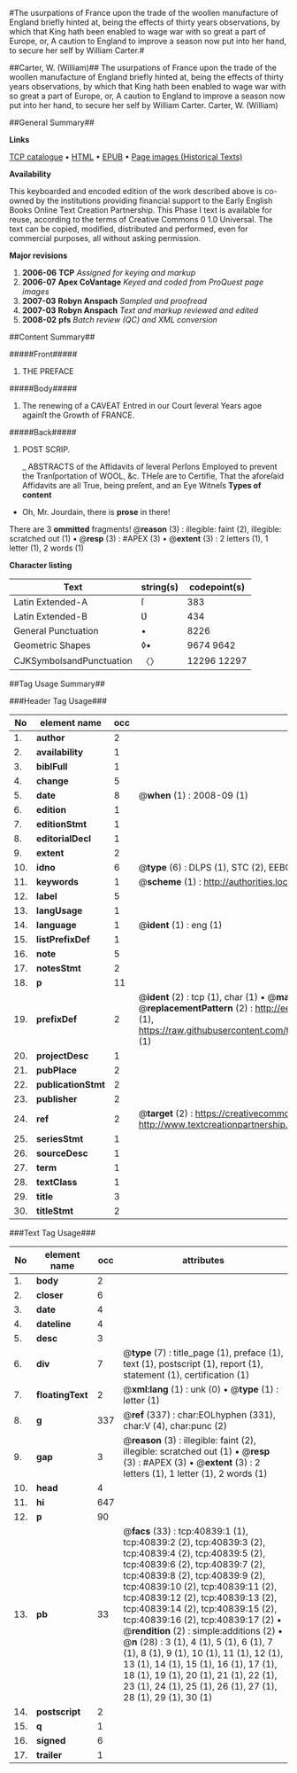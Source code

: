 #The usurpations of France upon the trade of the woollen manufacture of England briefly hinted at, being the effects of thirty years observations, by which that King hath been enabled to wage war with so great a part of Europe, or, A caution to England to improve a season now put into her hand, to secure her self by William Carter.#

##Carter, W. (William)##
The usurpations of France upon the trade of the woollen manufacture of England briefly hinted at, being the effects of thirty years observations, by which that King hath been enabled to wage war with so great a part of Europe, or, A caution to England to improve a season now put into her hand, to secure her self by William Carter.
Carter, W. (William)

##General Summary##

**Links**

[TCP catalogue](http://www.ota.ox.ac.uk/tcp/)  • 
[HTML](http://tei.it.ox.ac.uk/tcp/Texts-HTML/free/A34/A34896.html)  • 
[EPUB](http://tei.it.ox.ac.uk/tcp/Texts-EPUB/free/A34/A34896.epub) • 
[Page images (Historical Texts)](https://data.historicaltexts.jisc.ac.uk/view?pubId=eebo-08096331e&pageId=eebo-08096331e-40839-1)

**Availability**

This keyboarded and encoded edition of the
	       work described above is co-owned by the institutions
	       providing financial support to the Early English Books
	       Online Text Creation Partnership. This Phase I text is
	       available for reuse, according to the terms of Creative
	       Commons 0 1.0 Universal. The text can be copied,
	       modified, distributed and performed, even for
	       commercial purposes, all without asking permission.

**Major revisions**

1. __2006-06__ __TCP__ *Assigned for keying and markup*
1. __2006-07__ __Apex CoVantage__ *Keyed and coded from ProQuest page images*
1. __2007-03__ __Robyn Anspach__ *Sampled and proofread*
1. __2007-03__ __Robyn Anspach__ *Text and markup reviewed and edited*
1. __2008-02__ __pfs__ *Batch review (QC) and XML conversion*

##Content Summary##

#####Front#####

1. THE PREFACE

#####Body#####

1. The renewing of a CAVEAT Entred in our Court ſeveral Years agoe againſt the Growth of FRANCE.

#####Back#####

1. POST SCRIP.

    _ ABSTRACTS of the Affidavits of ſeveral Perſons Employed to prevent the Tranſportation of WOOL, &c.
THeſe are to Certifie, That the aforeſaid Affidavits are all True, being preſent, and an Eye Witneſs
**Types of content**

  * Oh, Mr. Jourdain, there is **prose** in there!

There are 3 **ommitted** fragments! 
 @__reason__ (3) : illegible: faint (2), illegible: scratched out (1)  •  @__resp__ (3) : #APEX (3)  •  @__extent__ (3) : 2 letters (1), 1 letter (1), 2 words (1)

**Character listing**


|Text|string(s)|codepoint(s)|
|---|---|---|
|Latin Extended-A|ſ|383|
|Latin Extended-B|Ʋ|434|
|General Punctuation|•|8226|
|Geometric Shapes|◊▪|9674 9642|
|CJKSymbolsandPunctuation|〈〉|12296 12297|

##Tag Usage Summary##

###Header Tag Usage###

|No|element name|occ|attributes|
|---|---|---|---|
|1.|__author__|2||
|2.|__availability__|1||
|3.|__biblFull__|1||
|4.|__change__|5||
|5.|__date__|8| @__when__ (1) : 2008-09 (1)|
|6.|__edition__|1||
|7.|__editionStmt__|1||
|8.|__editorialDecl__|1||
|9.|__extent__|2||
|10.|__idno__|6| @__type__ (6) : DLPS (1), STC (2), EEBO-CITATION (1), OCLC (1), VID (1)|
|11.|__keywords__|1| @__scheme__ (1) : http://authorities.loc.gov/ (1)|
|12.|__label__|5||
|13.|__langUsage__|1||
|14.|__language__|1| @__ident__ (1) : eng (1)|
|15.|__listPrefixDef__|1||
|16.|__note__|5||
|17.|__notesStmt__|2||
|18.|__p__|11||
|19.|__prefixDef__|2| @__ident__ (2) : tcp (1), char (1)  •  @__matchPattern__ (2) : ([0-9\-]+):([0-9IVX]+) (1), (.+) (1)  •  @__replacementPattern__ (2) : http://eebo.chadwyck.com/downloadtiff?vid=$1&page=$2 (1), https://raw.githubusercontent.com/textcreationpartnership/Texts/master/tcpchars.xml#$1 (1)|
|20.|__projectDesc__|1||
|21.|__pubPlace__|2||
|22.|__publicationStmt__|2||
|23.|__publisher__|2||
|24.|__ref__|2| @__target__ (2) : https://creativecommons.org/publicdomain/zero/1.0/ (1), http://www.textcreationpartnership.org/docs/. (1)|
|25.|__seriesStmt__|1||
|26.|__sourceDesc__|1||
|27.|__term__|1||
|28.|__textClass__|1||
|29.|__title__|3||
|30.|__titleStmt__|2||


###Text Tag Usage###

|No|element name|occ|attributes|
|---|---|---|---|
|1.|__body__|2||
|2.|__closer__|6||
|3.|__date__|4||
|4.|__dateline__|4||
|5.|__desc__|3||
|6.|__div__|7| @__type__ (7) : title_page (1), preface (1), text (1), postscript (1), report (1), statement (1), certification (1)|
|7.|__floatingText__|2| @__xml:lang__ (1) : unk (0)  •  @__type__ (1) : letter (1)|
|8.|__g__|337| @__ref__ (337) : char:EOLhyphen (331), char:V (4), char:punc (2)|
|9.|__gap__|3| @__reason__ (3) : illegible: faint (2), illegible: scratched out (1)  •  @__resp__ (3) : #APEX (3)  •  @__extent__ (3) : 2 letters (1), 1 letter (1), 2 words (1)|
|10.|__head__|4||
|11.|__hi__|647||
|12.|__p__|90||
|13.|__pb__|33| @__facs__ (33) : tcp:40839:1 (1), tcp:40839:2 (2), tcp:40839:3 (2), tcp:40839:4 (2), tcp:40839:5 (2), tcp:40839:6 (2), tcp:40839:7 (2), tcp:40839:8 (2), tcp:40839:9 (2), tcp:40839:10 (2), tcp:40839:11 (2), tcp:40839:12 (2), tcp:40839:13 (2), tcp:40839:14 (2), tcp:40839:15 (2), tcp:40839:16 (2), tcp:40839:17 (2)  •  @__rendition__ (2) : simple:additions (2)  •  @__n__ (28) : 3 (1), 4 (1), 5 (1), 6 (1), 7 (1), 8 (1), 9 (1), 10 (1), 11 (1), 12 (1), 13 (1), 14 (1), 15 (1), 16 (1), 17 (1), 18 (1), 19 (1), 20 (1), 21 (1), 22 (1), 23 (1), 24 (1), 25 (1), 26 (1), 27 (1), 28 (1), 29 (1), 30 (1)|
|14.|__postscript__|2||
|15.|__q__|1||
|16.|__signed__|6||
|17.|__trailer__|1||
